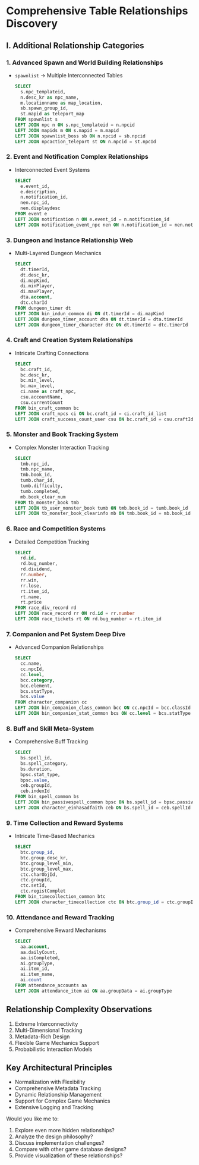 # Comprehensive Table Relationships Discovery

## I. Additional Relationship Categories

### 1. Advanced Spawn and World Building Relationships
- `spawnlist` → Multiple Interconnected Tables
  ```sql
  SELECT 
    s.npc_templateid,
    n.desc_kr as npc_name,
    m.locationname as map_location,
    sb.spawn_group_id,
    st.mapid as teleport_map
  FROM spawnlist s
  LEFT JOIN npc n ON s.npc_templateid = n.npcid
  LEFT JOIN mapids m ON s.mapid = m.mapid
  LEFT JOIN spawnlist_boss sb ON n.npcid = sb.npcid
  LEFT JOIN npcaction_teleport st ON n.npcid = st.npcId
  ```

### 2. Event and Notification Complex Relationships
- Interconnected Event Systems
  ```sql
  SELECT 
    e.event_id,
    e.description,
    n.notification_id,
    nen.npc_id,
    nen.displaydesc
  FROM event e
  LEFT JOIN notification n ON e.event_id = n.notification_id
  LEFT JOIN notification_event_npc nen ON n.notification_id = nen.notification_id
  ```

### 3. Dungeon and Instance Relationship Web
- Multi-Layered Dungeon Mechanics
  ```sql
  SELECT 
    dt.timerId,
    dt.desc_kr,
    di.mapKind,
    di.minPlayer,
    di.maxPlayer,
    dta.account,
    dtc.charId
  FROM dungeon_timer dt
  LEFT JOIN bin_indun_common di ON dt.timerId = di.mapKind
  LEFT JOIN dungeon_timer_account dta ON dt.timerId = dta.timerId
  LEFT JOIN dungeon_timer_character dtc ON dt.timerId = dtc.timerId
  ```

### 4. Craft and Creation System Relationships
- Intricate Crafting Connections
  ```sql
  SELECT 
    bc.craft_id,
    bc.desc_kr,
    bc.min_level,
    bc.max_level,
    ci.name as craft_npc,
    csu.accountName,
    csu.currentCount
  FROM bin_craft_common bc
  LEFT JOIN craft_npcs ci ON bc.craft_id = ci.craft_id_list
  LEFT JOIN craft_success_count_user csu ON bc.craft_id = csu.craftId
  ```

### 5. Monster and Book Tracking System
- Complex Monster Interaction Tracking
  ```sql
  SELECT 
    tmb.npc_id,
    tmb.npc_name,
    tmb.book_id,
    tumb.char_id,
    tumb.difficulty,
    tumb.completed,
    mb.book_clear_num
  FROM tb_monster_book tmb
  LEFT JOIN tb_user_monster_book tumb ON tmb.book_id = tumb.book_id
  LEFT JOIN tb_monster_book_clearinfo mb ON tmb.book_id = mb.book_id
  ```

### 6. Race and Competition Systems
- Detailed Competition Tracking
  ```sql
  SELECT 
    rd.id,
    rd.bug_number,
    rd.dividend,
    rr.number,
    rr.win,
    rr.lose,
    rt.item_id,
    rt.name,
    rt.price
  FROM race_div_record rd
  LEFT JOIN race_record rr ON rd.id = rr.number
  LEFT JOIN race_tickets rt ON rd.bug_number = rt.item_id
  ```

### 7. Companion and Pet System Deep Dive
- Advanced Companion Relationships
  ```sql
  SELECT 
    cc.name,
    cc.npcId,
    cc.level,
    bcc.category,
    bcc.element,
    bcs.statType,
    bcs.value
  FROM character_companion cc
  LEFT JOIN bin_companion_class_common bcc ON cc.npcId = bcc.classId
  LEFT JOIN bin_companion_stat_common bcs ON cc.level = bcs.statType
  ```

### 8. Buff and Skill Meta-System
- Comprehensive Buff Tracking
  ```sql
  SELECT 
    bs.spell_id,
    bs.spell_category,
    bs.duration,
    bpsc.stat_type,
    bpsc.value,
    ceb.groupId,
    ceb.indexId
  FROM bin_spell_common bs
  LEFT JOIN bin_passivespell_common bpsc ON bs.spell_id = bpsc.passive_id
  LEFT JOIN character_einhasadfaith ceb ON bs.spell_id = ceb.spellId
  ```

### 9. Time Collection and Reward Systems
- Intricate Time-Based Mechanics
  ```sql
  SELECT 
    btc.group_id,
    btc.group_desc_kr,
    btc.group_level_min,
    btc.group_level_max,
    ctc.charObjId,
    ctc.groupId,
    ctc.setId,
    ctc.registComplet
  FROM bin_timecollection_common btc
  LEFT JOIN character_timecollection ctc ON btc.group_id = ctc.groupId
  ```

### 10. Attendance and Reward Tracking
- Comprehensive Reward Mechanisms
  ```sql
  SELECT 
    aa.account,
    aa.dailyCount,
    aa.isCompleted,
    ai.groupType,
    ai.item_id,
    ai.item_name,
    ai.count
  FROM attendance_accounts aa
  LEFT JOIN attendance_item ai ON aa.groupData = ai.groupType
  ```

## Relationship Complexity Observations

1. Extreme Interconnectivity
2. Multi-Dimensional Tracking
3. Metadata-Rich Design
4. Flexible Game Mechanics Support
5. Probabilistic Interaction Models

## Key Architectural Principles

- Normalization with Flexibility
- Comprehensive Metadata Tracking
- Dynamic Relationship Management
- Support for Complex Game Mechanics
- Extensive Logging and Tracking

Would you like me to:
1. Explore even more hidden relationships?
2. Analyze the design philosophy?
3. Discuss implementation challenges?
4. Compare with other game database designs?
5. Provide visualization of these relationships?
